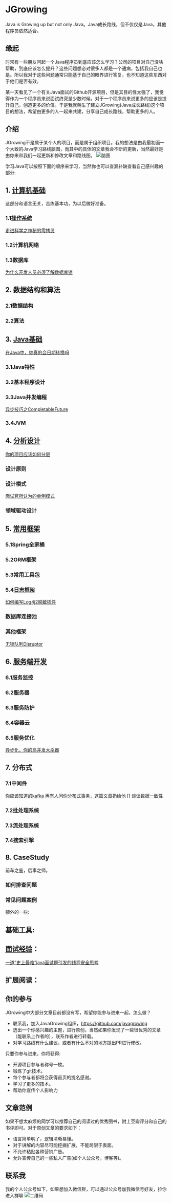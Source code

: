 # JGrowing
Java is Growing up but not only Java。Java成长路线，但不仅仅是Java，其他程序员依然适合。

## 缘起
时常有一些朋友问起一个Java程序员到底应该怎么学习？公司的项目对自己没啥帮助，到底应该怎么提升？这些问题想必对很多人都是一个通病，包括我自己也是。所以我对于这些问题通常只能基于自己的眼界进行答复，也不知道这些东西对于他们是否有效。

某一天看见了一个有关Java面试的Github开源项目，但是其目的性太强了，我觉得作为一个程序员来说面试终究是少数时候，对于一个程序员来说更多的应该是提升自己，创造更多的价值。于是我就萌生了建立JGrowing(Java成长路线)这个项目的想法，希望由更多的人一起来共建，分享自己成长路线，帮助更多的人。

## 介绍
JGrowing不是属于某个人的项目，而是属于组织项目。我的想法是由我最初画一个大致的Java学习路线脑图，而其中的具体的文章我会不断的更新，当然最好是由你来和我们一起更新和修改文章和路线图。
![脑图](https://github.com/javagrowing/JGrowing/blob/master/JGrade.png)

学习Java可以按照下面的顺序来学习，当然你也可以查漏补缺查看自己感兴趣的部分:
## 1. [计算机基础](https://github.com/javagrowing/JGrowing/tree/master/%E8%AE%A1%E7%AE%97%E6%9C%BA%E5%9F%BA%E7%A1%80)
这部分和语言无关，苦练基本功，为以后做好准备。
### 1.1[操作系统](https://github.com/javagrowing/JGrowing/tree/master/%E8%AE%A1%E7%AE%97%E6%9C%BA%E5%9F%BA%E7%A1%80/%E6%93%8D%E4%BD%9C%E7%B3%BB%E7%BB%9F)
[走进科学之神秘的零拷贝](https://github.com/javagrowing/JGrowing/blob/master/%E8%AE%A1%E7%AE%97%E6%9C%BA%E5%9F%BA%E7%A1%80/%E6%93%8D%E4%BD%9C%E7%B3%BB%E7%BB%9F/IO/%E8%B5%B0%E8%BF%9B%E7%A7%91%E5%AD%A6%E4%B9%8B%E6%8F%AD%E5%BC%80%E7%A5%9E%E7%A7%98%E7%9A%84%22%E9%9B%B6%E6%8B%B7%E8%B4%9D%22.md)
### 1.2计算机网络
### 1.3数据库
[为什么开发人员必须了解数据库锁](https://github.com/javagrowing/JGrowing/blob/master/%E8%AE%A1%E7%AE%97%E6%9C%BA%E5%9F%BA%E7%A1%80/%E6%95%B0%E6%8D%AE%E5%BA%93/mysql/%E4%B8%BA%E4%BB%80%E4%B9%88%E5%BC%80%E5%8F%91%E4%BA%BA%E5%91%98%E5%BF%85%E9%A1%BB%E8%A6%81%E4%BA%86%E8%A7%A3%E6%95%B0%E6%8D%AE%E5%BA%93%E9%94%81%EF%BC%9F.md)
## 2. 数据结构和算法
### 2.1数据结构
### 2.2算法
## 3. [Java基础](https://github.com/javagrowing/JGrowing/tree/master/Java%E5%9F%BA%E7%A1%80)
[在Java中，你真的会日期转换吗](https://github.com/javagrowing/JGrowing/blob/master/Java%E5%9F%BA%E7%A1%80/%E5%9C%A8Java%E4%B8%AD%EF%BC%8C%E4%BD%A0%E7%9C%9F%E7%9A%84%E4%BC%9A%E6%97%A5%E6%9C%9F%E8%BD%AC%E6%8D%A2%E5%90%97.md)
### 3.1Java特性
### 3.2基本程序设计
### 3.3Java并发编程
[异步技巧之CompletableFuture](https://github.com/javagrowing/JGrowing/blob/master/Java%E5%9F%BA%E7%A1%80/Java%E5%B9%B6%E5%8F%91%E7%BC%96%E7%A8%8B/%E5%B9%B6%E5%8F%91%E6%A0%B8%E5%BF%83%E5%B7%A5%E5%85%B7/%E5%BC%82%E6%AD%A5%E6%8A%80%E5%B7%A7%E4%B9%8BCompletableFuture.md)
### 3.4JVM

## 4. [分析设计](https://github.com/javagrowing/JGrowing/tree/master/%E5%88%86%E6%9E%90%E8%AE%BE%E8%AE%A1)
[你的项目应该如何分层](https://github.com/javagrowing/JGrowing/blob/master/%E5%88%86%E6%9E%90%E8%AE%BE%E8%AE%A1/%E4%BD%A0%E7%9A%84%E9%A1%B9%E7%9B%AE%E5%BA%94%E8%AF%A5%E5%A6%82%E4%BD%95%E5%88%86%E5%B1%82.md)
### 设计原则
### 设计模式
[面试官所认为的单例模式](https://github.com/javagrowing/JGrowing/blob/master/%E5%88%86%E6%9E%90%E8%AE%BE%E8%AE%A1/%E8%AE%BE%E8%AE%A1%E6%A8%A1%E5%BC%8F/%E9%9D%A2%E8%AF%95%E5%AE%98%E6%89%80%E8%AE%A4%E4%B8%BA%E7%9A%84%E5%8D%95%E4%BE%8B%E6%A8%A1%E5%BC%8F.md)
### 领域驱动设计
## 5. [常用框架](https://github.com/javagrowing/JGrowing/tree/master/%E5%B8%B8%E7%94%A8%E6%A1%86%E6%9E%B6)
### 5.1Spring全家桶
### 5.2ORM框架
### 5.3常用工具包

### 5.4[日志框架](https://github.com/javagrowing/JGrowing/tree/master/%E5%B8%B8%E7%94%A8%E6%A1%86%E6%9E%B6/%E6%97%A5%E5%BF%97%E6%A1%86%E6%9E%B6)
[如何编写Log4j2脱敏插件](https://github.com/javagrowing/JGrowing/blob/master/%E5%B8%B8%E7%94%A8%E6%A1%86%E6%9E%B6/%E6%97%A5%E5%BF%97%E6%A1%86%E6%9E%B6/Log4j2/%E5%A6%82%E4%BD%95%E7%BC%96%E5%86%99Log4j2%E8%84%B1%E6%95%8F%E6%8F%92%E4%BB%B6.md)
### 数据库连接池
### 其他框架
[无锁队列Disruptor](https://github.com/javagrowing/JGrowing/blob/master/%E5%B8%B8%E7%94%A8%E6%A1%86%E6%9E%B6/%E5%85%B6%E4%BB%96%E6%A1%86%E6%9E%B6/%E6%97%A0%E9%94%81%E9%98%9F%E5%88%97Disruptor.md)
## 6. [服务端开发](https://github.com/javagrowing/JGrowing/tree/master/%E6%9C%8D%E5%8A%A1%E7%AB%AF%E5%BC%80%E5%8F%91)
### 6.1服务监控
### 6.2服务器
### 6.3服务防护
### 6.4容器云
### 6.5服务优化
[异步化，你的高并发大杀器](https://github.com/javagrowing/JGrowing/blob/master/%E6%9C%8D%E5%8A%A1%E7%AB%AF%E5%BC%80%E5%8F%91/%E6%9C%8D%E5%8A%A1%E4%BC%98%E5%8C%96/%E5%BC%82%E6%AD%A5%E5%8C%96%EF%BC%8C%E4%BD%A0%E7%9A%84%E9%AB%98%E5%B9%B6%E5%8F%91%E5%A4%A7%E6%9D%80%E5%99%A8.md)
## 7. 分布式
### 7.1中间件
[你应该知道的kafka](https://github.com/javagrowing/JGrowing/blob/master/%E5%88%86%E5%B8%83%E5%BC%8F/%E6%B6%88%E6%81%AF%E9%98%9F%E5%88%97/%E4%BD%A0%E5%BA%94%E8%AF%A5%E7%9F%A5%E9%81%93%E7%9A%84kafka.md)
[再有人问你分布式事务，这篇文章扔给他](https://github.com/javagrowing/JGrowing/blob/master/%E5%88%86%E5%B8%83%E5%BC%8F/%E5%88%86%E5%B8%83%E5%BC%8F%E4%BA%8B%E5%8A%A1/%E5%86%8D%E6%9C%89%E4%BA%BA%E9%97%AE%E4%BD%A0%E5%88%86%E5%B8%83%E5%BC%8F%E4%BA%8B%E5%8A%A1%EF%BC%8C%E8%BF%99%E7%AF%87%E6%96%87%E7%AB%A0%E6%89%94%E7%BB%99%E4%BB%96.md)
[]
[谈谈数据一致性]()
### 7.2批处理系统
### 7.3流处理系统
### 7.4搜索引擎
## 8. CaseStudy
前车之鉴，后事之师。
### 如何排查问题
### 常见问题案例

额外的一些:
## 基础工具:
## [面试经验](https://github.com/javagrowing/JGrowing/tree/master/%E9%9D%A2%E8%AF%95%E7%BB%8F%E9%AA%8C)：
[一道“史上最难”java面试题引发的线程安全思考](https://github.com/javagrowing/JGrowing/blob/master/%E9%9D%A2%E8%AF%95%E7%BB%8F%E9%AA%8C/%E4%B8%80%E9%81%93%E2%80%9C%E5%8F%B2%E4%B8%8A%E6%9C%80%E9%9A%BE%E2%80%9Djava%E9%9D%A2%E8%AF%95%E9%A2%98%E5%BC%95%E5%8F%91%E7%9A%84%E7%BA%BF%E7%A8%8B%E5%AE%89%E5%85%A8%E6%80%9D%E8%80%83.md)
## 扩展阅读：

## 你的参与
JGrowing中大部分文章目前都没有写，希望你能参与进来一起，怎么做？
- 联系我，加入JavaGrowing组织，https://github.com/javagrowing
- 选出一个你感兴趣的主题，进行原创，当然如果你发现了一些很优秀的文章（能联系上作者的），联系作者进行转载。
- 对学习路线有什么建议，或者有什么不对的地方提出PR进行修改。

只要你参与进来，你将获得:
- 开源项目参与者称号一枚。
- 锻炼了git技术。
- 每个参与者都将会获得首页的提名感谢。
- 学习了更多的技术。
- 帮助你宣传个人影响力

## 文章范例
如果不想太麻烦的同学可以推荐自己的阅读过的优秀图书，附上豆瓣评分和自己的书评即可。对于原创文章的要求如下：
- 语言简单明了，逻辑清晰易懂。
- 对于讲解的内容尽可能挖掘扩展，不能局限于表面。
- 不允许粘贴各种营销广告。
- 允许宣传自己的一些私人广告(如个人公众号，博客等)。

## 联系我
我的个人公众号如下，如果想加入微信群，可以通过公众号加我微信号好友，拉你进入群聊
![二维码](https://github.com/javagrowing/JGrowing/blob/master/da.png)


